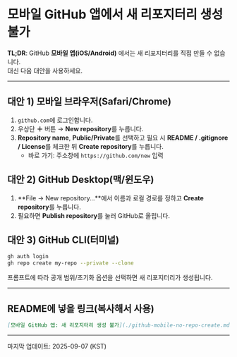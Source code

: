 # 모바일 GitHub 앱에서 새 리포지터리 생성 불가

**TL;DR**: GitHub **모바일 앱(iOS/Android)** 에서는 새 리포지터리를 직접 만들 수 없습니다.  
대신 다음 대안을 사용하세요.

---

## 대안 1) 모바일 브라우저(Safari/Chrome)

1. `github.com`에 로그인합니다.
2. 우상단 **＋** 버튼 → **New repository**를 누릅니다.
3. **Repository name**, **Public/Private**를 선택하고 필요 시 **README / .gitignore / License**를 체크한 뒤 **Create repository**를 누릅니다.  
   - 바로 가기: 주소창에 `https://github.com/new` 입력

## 대안 2) GitHub Desktop(맥/윈도우)

1. **File → New repository…**에서 이름과 로컬 경로를 정하고 **Create repository**를 누릅니다.
2. 필요하면 **Publish repository**를 눌러 GitHub로 올립니다.

## 대안 3) GitHub CLI(터미널)

```bash
gh auth login
gh repo create my-repo --private --clone
```
프롬프트에 따라 공개 범위/초기화 옵션을 선택하면 새 리포지터리가 생성됩니다.

---

## README에 넣을 링크(복사해서 사용)

```md
[모바일 GitHub 앱: 새 리포지터리 생성 불가](./github-mobile-no-repo-create.md)
```

---

마지막 업데이트: 2025-09-07 (KST)